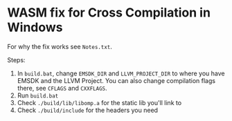 # WASM fix for Cross Compilation in Windows

For why the fix works see ```Notes.txt```.

Steps:

1. In ```build.bat```, change ```EMSDK_DIR``` and ```LLVM_PROJECT_DIR``` to where you have EMSDK and the LLVM Project. You can also change compilation flags there, see ```CFLAGS``` and ```CXXFLAGS```.
2. Run ```build.bat```
3. Check ```./build/lib/libomp.a``` for the static lib you'll link to
4. Check ```./build/include``` for the headers you need

